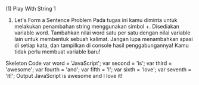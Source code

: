 (1) Play With String 1

1. Let's Form a Sentence
Problem
Pada tugas ini kamu diminta untuk melakukan penambahan string menggunakan simbol +. Disediakan variable word. Tambahkan nilai word satu per satu dengan nilai variable lain untuk membentuk sebuah kalimat. Jangan lupa menambahkan spasi di setiap kata, dan tampilkan di console hasil penggabungannya! Kamu tidak perlu membuat variable baru!

Skeleton Code
var word = 'JavaScript';
var second = 'is';
var third = 'awesome';
var fourth = 'and';
var fifth = 'I';
var sixth = 'love';
var seventh = 'it!';
Output
JavaScript is awesome and I love it!